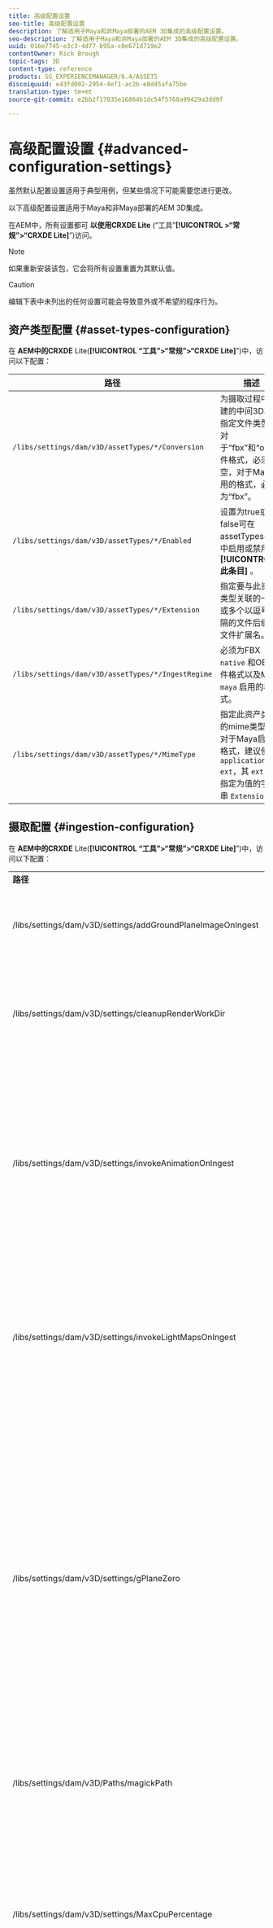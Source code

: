 ```yaml
---
title: 高级配置设置
seo-title: 高级配置设置
description: 了解适用于Maya和非Maya部署的AEM 3D集成的高级配置设置。
seo-description: 了解适用于Maya和非Maya部署的AEM 3D集成的高级配置设置。
uuid: 016e7745-e3c3-4d77-b95a-c0e671d719e2
contentOwner: Rick Brough
topic-tags: 3D
content-type: reference
products: SG_EXPERIENCEMANAGER/6.4/ASSETS
discoiquuid: e43fd002-2954-4ef1-ac2b-e8d45afa75be
translation-type: tm+mt
source-git-commit: e2bb2f17035e16864b1dc54f5768a99429a3dd9f

---
```



# 高级配置设置 {#advanced-configuration-settings}

虽然默认配置设置适用于典型用例，但某些情况下可能需要您进行更改。

以下高级配置设置适用于Maya和非Maya部署的AEM 3D集成。

在AEM中，所有设置都可 **以使用CRXDE Lite** (“工具”**[!UICONTROL >“常规”>“CRXDE Lite]**”)访问。

>[!NOTE]
>
>如果重新安装该包，它会将所有设置重置为其默认值。

>[!CAUTION]
>
>编辑下表中未列出的任何设置可能会导致意外或不希望的程序行为。

## 资产类型配置 {#asset-types-configuration}

在 **AEM中的CRXDE** Lite(**[!UICONTROL “工具”>“常规”>“CRXDE Lite]**”)中，访问以下配置：

| 路径 | 描述 |
|---|---|
| `/libs/settings/dam/v3D/assetTypes/*/Conversion` | 为摄取过程中创建的中间3D格式指定文件类型。 对于“fbx”和“obj”文件格式，必须为空，对于Maya启用的格式，必须为“fbx”。 |
| `/libs/settings/dam/v3D/assetTypes/*/Enabled` | 设置为true或false可在assetTypes列表中启用或禁用 **[!UICONTROL 此条目]** 。 |
| `/libs/settings/dam/v3D/assetTypes/*/Extension` | 指定要与此资产类型关联的一个或多个以逗号分隔的文件后缀或文件扩展名。 |
| `/libs/settings/dam/v3D/assetTypes/*/IngestRegime` | 必须为FBX `native` 和OBJ文件格式以及Maya `maya` 启用的格式。 |
| `/libs/settings/dam/v3D/assetTypes/*/MimeType` | 指定此资产类型的mime类型。 对于Maya启用的格式，建议使用 `application/x-ext`，其 `ext` 中是指定为值的字符串 `Extension` 。 |

## 摄取配置 {#ingestion-configuration}

在 **AEM中的CRXDE** Lite(**[!UICONTROL “工具”>“常规”>“CRXDE Lite]**”)中，访问以下配置：

<table> 
 <tbody> 
  <tr> 
   <td><strong>路径</strong></td> 
   <td><strong>描述</strong></td> 
  </tr> 
  <tr> 
   <td>/libs/settings/dam/v3D/settings/addGroundPlaneImageOnIngest</td> 
   <td>支持在使用IBL舞台查看或渲染时生成环境遮挡投影。 适用于使用RapidRefine预览和渲染</td> 
  </tr> 
  <tr> 
   <td><p>/libs/settings/dam/v3D/settings/cleanupRenderWorkDir</p> </td> 
   <td>设置为 <strong>false</strong> ，以在转换和渲染后将临时文件保留在MayaWork文件夹中。 在调试Maya转换和渲染问题时可能很有用。</td> 
  </tr> 
  <tr> 
   <td>/libs/settings/dam/v3D/settings/invokeAnimationOnIngest</td> 
   <td><p>启用后，服务器上会安装ImageMagick，并配置magickPath。 Rapid Refine用于为3D对象创建简单的动画，这些对象在卡片视图和其他视图中用作缩略图。</p> <p>在摄取过程中，创建动画会消耗大量CPU资源。</p> </td> 
  </tr> 
  <tr> 
   <td>/libs/settings/dam/v3D/settings/invokeLightMapsOnIngest</td> 
   <td>支持在摄取时自动创建光映射。 设置为 <strong>false</strong> ，以禁用自动创建光照图；这可以大幅降低CPU消耗，同时降低Rapid Refine预览和渲染的质量。 不影响使用Maya进行渲染。</td> 
  </tr> 
  <tr> 
   <td>/libs/settings/dam/v3D/settings/gPlaneZero</td> 
   <td><p>当设置为 <strong>true</strong> （默认）时，如有必要，将对象垂直移动，以确保对象的所有部分都在地平面上方(y=0)。</p> <p>当设置为 <strong>false</strong> （默认）时，对象不会重新定位，并且可能会被舞台的地平面部分隐藏。 （仅适用于使用Rapid Refine预览和渲染。）但是，它不影响使用Maya进行渲染。 当设置为 <strong>true时</strong>，对象在Maya中的垂直位置可能与在预览中或在使用Rapid Refine进行渲染时不同。</p> </td> 
  </tr> 
  <tr> 
   <td>/libs/settings/dam/v3D/Paths/magickPath</td> 
   <td>ImageMagick转换实用程序的路径和名称。 如果启用了动画缩览图创建，则需要绝对路径。</td> 
  </tr> 
  <tr> 
   <td>/libs/settings/dam/v3D/settings/MaxCpuPercentage</td> 
   <td><p>指定最多用于3D资源的摄取处理的CPU数量。</p> <p>值越高，摄取速度越快，但可能导致AEM总体响应速度越慢。 此设置是近似的。 即，随着可用CPU核心数量的增加，准确性也会提高。</p> </td> 
  </tr> 
 </tbody> 
</table>

## 云服务配置设置 {#cloud-services-configuration-settings}

以下设置的值由Adobe客户经理、供应专家或支持代表提供。

| **路径** | **描述** |
|---|---|
| `/libs/settings/dam/v3D/services/aws/accountId` | Adobe AWS帐户的帐户ID。 |
| `/libs/settings/dam/v3D/services/aws/bucketName` | S3传输桶的名称；通常情 `aem3d`况。 |
| `/libs/settings/dam/v3D/services/aws/customerId` | Adobe分配给您的组织的唯一ID。 用作AWS Cognito用户ID。 |
| `/libs/settings/dam/v3D/services/aws/encryptedPassword` | 与此customerId关联的密码。 用作AWS Cognito密码。 |
| `/libs/settings/dam/v3D/services/aws/region` | 部署云服务的AWS区域。 |
| `/libs/settings/dam/v3D/services/aws/userPoolId` | 适用的AWS Cognito用户池ID。 |
| `/libs/settings/dam/v3D/services/dncr/clientId` | dncr转换服务的AWS Cognito客户端ID。 |

## 常见处理设置 {#common-processing-settings}

在 **AEM中的CRXDE** Lite(**[!UICONTROL “工具”>“常规”>“CRXDE Lite]**”)中，访问以下配置：

| **路径** | **描述** |
|---|---|
| `/libs/settings/dam/v3D/Paths/mayaWorkPath` | 用于Maya转换和渲染的工作文件夹的名称和位置。 如果文件夹不存在，则会自动创建该文件夹。 |
| `/libs/settings/dam/v3D/Paths/maxWorkPath` | 3ds Max转换的工作文件夹的名称和位置。 如果文件夹不存在，则会自动创建该文件夹。 |
| `/libs/settings/dam/v3D/settings/debugNative` | 设置为 **[!UICONTROL true]** ，可在格式转换和使用RapidRefine渲染器渲染期间创建调试信息。 |

## 渲染器配置 {#renderer-configuration}

在 **AEM中的CRXDE** Lite(**[!UICONTROL “工具”>“常规”>“CRXDE Lite]**”)中，访问以下配置：

| **路径** | **描述** |
|---|---|
| `/libs/settings/dam/v3D/settings/dynamicIBL` | 如果设置为 **[!UICONTROL true]** ，且预生成的光映射不可用（即invokeLightMapsOnIngest=false），则Rapid Refine渲染器将在渲染期间创建光映射，以提高渲染质量。 此设置可显着增加渲染时间。 设置为 **[!UICONTROL false]** 会在这种情况下最小化CPU使用，但可能导致较低的渲染质量。 |
| `/libs/settings/dam/v3D/renderers/*/Enabled` | 设置为 **[!UICONTROL true]** 或 **[!UICONTROL false]** ，可分别启用或禁用呈示器。 |
| `/libs/settings/dam/v3D/renderers/*/Display` | 允许您更改在“渲染”面板的“渲染器”选择器中为已启用的渲染器显示的字符串。 |
| `/libs/settings/dam/v3D/renderers/*/MaxCpuPercentage` | 指定渲染3D场景最多使用多少CPU。 值越高，渲染速度越快，但可能导致AEM总体响应速度越慢。 此设置是近似的。 即，随着可用CPU核心数量的增加，准确性也会提高。 |

## 3D资产预览设置 {#d-asset-preview-settings}

在 **AEM中的CRXDE** Lite(**[!UICONTROL “工具”>“常规”>“CRXDE Lite]**”)中，访问以下配置：

| 路径 | 描述 |
|---|---|
| `/libs/settings/dam/v3D/WebGLSites/autoSpin` | 设置为 **[!UICONTROL true]** 或 **[!UICONTROL false]** ，可在页面加载时启用或禁用自动旋转（自动相机绕行）。 |
| `/libs/settings/dam/v3D/WebGLSites/autoSpinAfterReset` | 设置为 **[!UICONTROL true]** ，可在按“重置”后 **[!UICONTROL 重新启]** 动自动旋转。 禁用自动旋转时忽略。 |
| `/libs/settings/dam/v3D/WebGLSites/autoSpinSpeed` | 指定自动旋转的速度（每分钟旋转数）和方向，从右到左旋转的值为负，从左到右旋转的值为正。 |
| `/libs/settings/dam/v3D/WebGL/continueRotate` | 设置为 **[!UICONTROL false]** ，以通过逐渐淡出查看器对触控和鼠标手势的响应来禁用连续功能。 |
| `/libs/settings/dam/v3D/WebGL/curtainColor` | 指定加载窗帘的颜色，可选地在加载和初始化过程中覆盖3D资源预览的视区。 R,G,B值，每个颜色分量在0到255范围内。 |
| `/libs/settings/dam/v3D/WebGL/fadeCurtains` | 当设置为真 **[!UICONTROL 时]**，在观众初始化的后半部分，负载幕将逐渐淡出。 如果设置为 **[!UICONTROL false]**，则帘子在加载和初始化完成之前保持不透明。 |
| `/libs/settings/dam/v3D/WebGL/showCurtains` | 设置为 **[!UICONTROL true]** 或 **** false可启用或禁用3D资产预览的加载窗帘。 |
| `/libs/settings/dam/v3D/WebGL/spinHeight` | 启用自动旋转并处于活动状态时，相机的垂直位置会自动调整为相对于3D对象的高度。 设置为0.5时，相机将垂直放置在对象高度的1/2处，这会导致水平线在视口中垂直居中。 值越大，相机向下查看对象并提高渲染的水平线的高度，值越小，相机向上查看对象并降低水平线。 |

## 3D站点组件设置 {#d-sites-component-settings}

在 **AEM中的CRXDE** Lite(**[!UICONTROL “工具”>“常规”>“CRXDE Lite]**”)中，访问以下配置：

| 路径 | 描述 |
|---|---|
| `/libs/settings/dam/v3D/WebGLSites/autoSpinAfterReset` | 设置为 **[!UICONTROL true]** ，可在按下主页后重新激活自动旋转（自动相机绕行）。 禁用自动旋转时忽略。 |
| `/libs/settings/dam/v3D/WebGLSites/continueRotate` | 设置为 **[!UICONTROL false]** ，以通过逐渐淡出查看器对触控和鼠标手势的响应来禁用连续功能。 |
| `/libs/settings/dam/v3D/WebGLSites/curtainColor` | 指定加载过程中可以选择覆盖3D站点组件的视口的加载窗帘的颜色。 R,G,B值，每个颜色分量在0到255范围内。 |
| `/libs/settings/dam/v3D/WebGLSites/fadeCurtains` | 当设置为 **[!UICONTROL 真时]**，在加载和初始化的后期，负载幕将逐渐淡出。 如果设置为 **[!UICONTROL false]**，则帘子在加载和初始化完成之前保持不透明。 |
| `/libs/settings/dam/v3D/WebGLSites/showCurtains` | 设置为 **[!UICONTROL true]** 或 **[!UICONTROL false]** ，可为3D站点组件启用或禁用加载窗帘。 |
| `/libs/settings/dam/v3D/WebGLSites/spinHeight` | 启用自动旋转并处于活动状态时，相机的垂直位置会自动调整为相对于3D对象的高度。 设置为0.5时，相机将垂直放置在对象高度的1/2处，这会导致水平线在视口中垂直居中。 值越大，相机向下查看对象并提高渲染的水平线的高度，值越小，相机向上查看对象并降低水平线。 |

